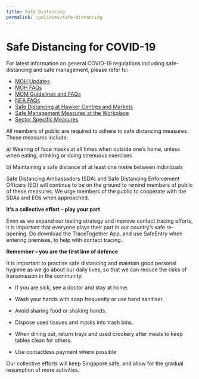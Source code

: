 ```yaml
---
title: Safe Distancing
permalink: /policies/safe-distancing
---
```


# Safe Distancing for COVID-19

For latest information on general COVID-19 regulations including safe-distancing and safe management, please refer to:

- [MOH Updates](https://www.moh.gov.sg/covid-19)
- [MOH FAQs](https://www.moh.gov.sg/covid-19/faqs)
- [MOM Guidelines and FAQs](https://www.mom.gov.sg/covid-19/frequently-asked-questions)
- [NEA FAQs](https://www.nea.gov.sg/our-services/public-cleanliness/environmental-cleaning-guidelines/safe-management-measures/frequently-asked-questions#:~:text=Please%20keep%20a%20distance%20of,not%20more%20than%20five%20persons.)
- [Safe Distancing at Hawker Centres and Markets](https://www.nea.gov.sg/our-services/public-cleanliness/environmental-cleaning-guidelines/safe-management-measures/safe-distancing-at-hawker-centres-and-markets)
- [Safe Management Measures at the Workplace](https://www.mom.gov.sg/covid-19/requirements-for-safe-management-measures)
- [Sector Specific Measures](https://www.gobusiness.gov.sg/safemanagement/sector/)

All members of public are required to adhere to safe distancing measures. These measures include:

a) Wearing of face masks at all times when outside one’s home, unless when eating, drinking or doing strenuous exercises

b) Maintaining a safe distance of at least one metre between individuals

Safe Distancing Ambassadors (SDA) and Safe Distancing Enforcement Officers (EO) will continue to be on the ground to remind members of public of these measures. We urge members of the public to cooperate with the SDAs and EOs when approached.

**It’s a collective effort – play your part**

Even as we expand our testing strategy and improve contact tracing efforts, it is important that everyone plays their part in our country’s safe re-opening. Do download the TraceTogether App, and use SafeEntry when entering premises, to help with contact tracing.

**Remember – you are the first line of defence**

It is important to practise safe distancing and maintain good personal hygiene as we go about our daily lives, so that we can reduce the risks of transmission in the community.

- If you are sick, see a doctor and stay at home.

- Wash your hands with soap frequently or use hand sanitiser.

- Avoid sharing food or shaking hands.

- Dispose used tissues and masks into trash bins.

- When dining out, return trays and used crockery after meals to keep tables clean for others.

- Use contactless payment where possible


Our collective efforts will keep Singapore safe, and allow for the gradual resumption of more activities.
